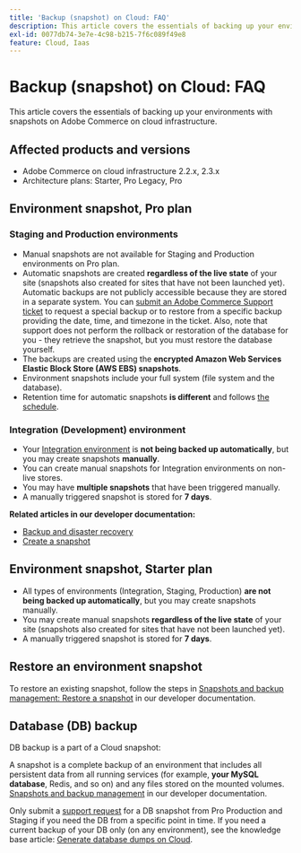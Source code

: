```yaml
---
title: 'Backup (snapshot) on Cloud: FAQ'
description: This article covers the essentials of backing up your environments with snapshots on Adobe Commerce on cloud infrastructure.
exl-id: 0077db74-3e7e-4c98-b215-7f6c089f49e8
feature: Cloud, Iaas
---
```

# Backup (snapshot) on Cloud: FAQ

This article covers the essentials of backing up your environments with snapshots on Adobe Commerce on cloud infrastructure.

## Affected products and versions

* Adobe Commerce on cloud infrastructure 2.2.x, 2.3.x
* Architecture plans:  Starter, Pro Legacy, Pro

## Environment snapshot, Pro plan

### Staging and Production environments

* Manual snapshots are not available for Staging and Production environments on Pro plan.
* Automatic snapshots are created **regardless of the live state** of your site (snapshots also created for sites that have not been launched yet). Automatic backups are not publicly accessible because they are stored in a separate system. You can [submit an Adobe Commerce Support ticket](https://experienceleague.adobe.com/docs/commerce-knowledge-base/kb/help-center-guide/magento-help-center-user-guide.html#submit-ticket) to request a special backup or to restore from a specific backup providing the date, time, and timezone in the ticket. Also, note that support does not perform the rollback or restoration of the database for you - they retrieve the snapshot, but you must restore the database yourself.
* The backups are created using the **encrypted Amazon Web Services Elastic Block Store (AWS EBS) snapshots**.
* Environment snapshots include your full system (file system and the database).
* Retention time for automatic snapshots **is different** and follows [the schedule](https://experienceleague.adobe.com/docs/commerce-cloud-service/user-guide/architecture/pro-architecture.html?lang=en#backup-and-disaster-recovery).

### Integration (Development) environment

* Your [Integration environment](/help/announcements/adobe-commerce-announcements/integration-environment-enhancement-request-pro-and-starter.md) is **not being backed up automatically**, but you may create snapshots **manually**.
* You can create manual snapshots for Integration environments on non-live stores.
* You may have **multiple snapshots** that have been triggered manually.
* A manually triggered snapshot is stored for **7 days**.

 **Related articles in our developer documentation:**

* [Backup and disaster recovery](https://experienceleague.adobe.com/docs/commerce-cloud-service/user-guide/architecture/pro-architecture.html#backup-and-disaster-recovery)
* [Create a snapshot](https://experienceleague.adobe.com/docs/commerce-cloud-service/user-guide/develop/storage/snapshots.html)

## Environment snapshot, Starter plan

* All types of environments (Integration, Staging, Production) **are not being backed up automatically**, but you may create snapshots manually.
* You may create manual snapshots **regardless of the live state** of your site (snapshots also created for sites that have not been launched yet).
* A manually triggered snapshot is stored for **7 days**.

## Restore an environment snapshot

To restore an existing snapshot, follow the steps in [Snapshots and backup management: Restore a snapshot](https://devdocs.magento.com/cloud/project/project-webint-snap.html#restore-snapshot) in our developer documentation.

## Database (DB) backup

DB backup is a part of a Cloud snapshot:

>
A snapshot is a complete backup of an environment that includes all persistent data from all running services (for example, **your MySQL database**, Redis, and so on) and any files stored on the mounted volumes.
[Snapshots and backup management](https://experienceleague.adobe.com/docs/commerce-cloud-service/user-guide/develop/storage/snapshots.html) in our developer documentation.

Only submit a [support request](https://experienceleague.adobe.com/docs/commerce-knowledge-base/kb/help-center-guide/magento-help-center-user-guide.html?lang=en#submit-ticket) for a DB snapshot from Pro Production and Staging if you need the DB from a specific point in time. If you need a current backup of your DB only (on any environment), see the knowledge base article: [Generate database dumps on Cloud](/help/how-to/general/create-database-dump-on-cloud.md).

